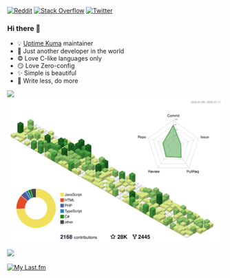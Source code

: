 [![Reddit](https://img.shields.io/badge/Reddit-%23FF4500.svg?logo=Reddit&logoColor=white)](https://reddit.com/user/louislamlam) [![Stack Overflow](https://img.shields.io/badge/-Stackoverflow-FE7A16?logo=stack-overflow&logoColor=white)](https://stackoverflow.com/users/1097815) [![Twitter](https://img.shields.io/badge/Twitter-%231DA1F2.svg?logo=Twitter&logoColor=white)](https://twitter.com/louislam) 


### Hi there 👋

- 💡 [Uptime Kuma](https://github.com/louislam/uptime-kuma) maintainer 
- 🐨 Just another developer in the world
- ©️ Love C-like languages only
- 😏 Love Zero-config
- ✨ Simple is beautiful
- 🦥 Write less, do more


<img src="https://github-readme-stats.vercel.app/api?username=louislam&count_private=true&show_icons=true&include_all_commits=true" /> 

<img src="https://raw.githubusercontent.com/louislam/louislam/master/profile-3d-contrib/profile-green-animate.svg" />

![](https://steam-stat.vercel.app/api?profileName=_Louis)

[![My Last.fm](https://lastfm-recently-played.vercel.app/api?user=louislamlam)](https://www.last.fm/user/louislamlam)
